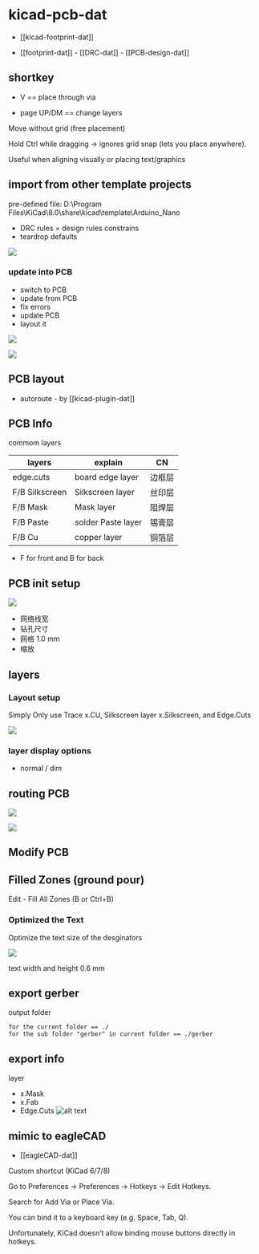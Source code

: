 
# kicad-pcb-dat

- [[kicad-footprint-dat]] 

- [[footprint-dat]] - [[DRC-dat]] - [[PCB-design-dat]]


## shortkey 

- V == place through via 

- page UP/DM == change layers 


Move without grid (free placement)

Hold Ctrl while dragging → ignores grid snap (lets you place anywhere).

Useful when aligning visually or placing text/graphics



## import from other template projects 

pre-defined file: D:\Program Files\KiCad\8.0\share\kicad\template\Arduino_Nano

- DRC rules = design rules constrains 
- teardrop defaults 



![](2024-10-08-19-42-52.png)



### update into PCB



- switch to PCB
- update from PCB
- fix errors 
- update PCB
- layout it

![](2024-09-18-01-43-12.png)

![](2024-09-18-01-43-55.png)




## PCB layout 

- autoroute - by [[kicad-plugin-dat]]



## PCB Info 

commom layers 

| layers         | explain            | CN     |
| -------------- | ------------------ | ------ |
| edge.cuts      | board edge layer   | 边框层 |
| F/B Silkscreen | Silkscreen layer   | 丝印层 |
| F/B Mask       | Mask layer         | 阻焊层 |
| F/B Paste      | solder Paste layer | 锡膏层 |
| F/B Cu         | copper layer       | 铜箔层 |

* F for front and B for back 

## PCB init setup 

![](2023-12-11-00-04-17.png)

- 网络线宽
- 钻孔尺寸
- 网格 1.0 mm 
- 缩放 

## layers 

### Layout setup 

Simply Only use Trace x.CU, Silkscreen layer x.Silkscreen, and Edge.Cuts 

![](2025-04-29-16-22-13.png)



### layer display options 

- normal / dim 




## routing PCB

![](2025-04-29-16-11-14.png)

![](2025-04-29-16-11-39.png)


## Modify PCB 


## Filled Zones (ground pour)

Edit - Fill All Zones (B or Ctrl+B)


### Optimized the Text 

Optimize the text size of the desginators

![](2025-05-12-13-02-00.png)

text width and height 0.6 mm 

## export gerber 

output folder 

    for the current folder == ./
    for the sub folder "gerber" in current folder == ./gerber


## export info 


layer 
- x.Mask 
- x.Fab
- Edge.Cuts
![alt text](95e854b5209f226b023ebe7765500e9.png)



## mimic to eagleCAD

- [[eagleCAD-dat]]


Custom shortcut (KiCad 6/7/8)

Go to Preferences → Preferences → Hotkeys → Edit Hotkeys.

Search for Add Via or Place Via.

You can bind it to a keyboard key (e.g. Space, Tab, Q).

Unfortunately, KiCad doesn’t allow binding mouse buttons directly in hotkeys.

